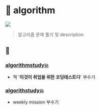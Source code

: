 # 📌 algorithm

<a href src = "https://pdg0526.tistory.com/category/algorithm"><img src = "https://cdn2.iconfinder.com/data/icons/artificial-intelligence-52/48/bl_1648_Brain_artificial_intelligence_face_computer_processor_connections-256.png">
</a>
> 알고리즘 문제 풀기 및 description

## 📁

### [algorithmstudy💥](codingtest/README.md)
- 책 '**이것이 취업을 위한 코딩테스트다**' 부수기

### [algorithstudy💥](algorithmstudy/README.md)
- weekly mission 부수기
